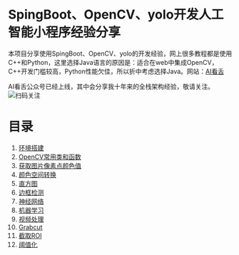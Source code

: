 # SpingBoot、OpenCV、yolo开发人工智能小程序经验分享
本项目分享使用SpingBoot、OpenCV、yolo的开发经验，网上很多教程都是使用C++和Python，这里选择Java语言的原因是：适合在web中集成OpenCV，C++开发门槛较高，Python性能欠佳，所以折中考虑选择Java。网站：[AI看舌](https://www.aikanshe.com/)

AI看舌公众号已经上线，其中会分享我十年来的全栈架构经验，敬请关注。
![扫码关注](https://file.aikanshe.com/qrcode_for_gh_51ea768251b4_258.jpg)

# 目录
1. [环境搭建](/tutorials/环境搭建.md)
2. [OpenCV常用类和函数](/tutorials/OpenCV常用类和函数.md)
3. [获取图片像素点颜色值](/tutorials/获取图片像素点颜色值.md)
4. [颜色空间转换](/tutorials/颜色空间转换.md)
5. [直方图](/tutorials/直方图.md)
6. [边框检测](/tutorials/边框检测.md)
7. [神经网络](/tutorials/DNN.md)
8. [机器学习](/tutorials/ml.md)
9. [视频处理](/tutorials/视频处理.md)
10. [Grabcut](/tutorials/Grabcut.md)
11. [截取ROI](/tutorials/截取ROI.md)
12. [阈值化](/tutorials/阈值化.md)
